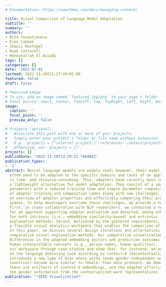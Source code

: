 ```yaml
---
# Documentation: https://wowchemy.com/docs/managing-content/

title: Visual Comparison of Language Model Adaptation
subtitle: ''
summary: ''
authors:
- Rita Sevastjanova
- Eren Cakmak
- Shauli Ravfogel
- Ryan Cotterell
- Mennatallah El-Assady
tags: []
categories: []
date: '2022-01-01'
lastmod: 2022-11-20T21:17:43+01:00
featured: false
draft: false

# Featured image
# To use, add an image named `featured.jpg/png` to your page's folder.
# Focal points: Smart, Center, TopLeft, Top, TopRight, Left, Right, BottomLeft, Bottom, BottomRight.
image:
  caption: ''
  focal_point: ''
  preview_only: false

# Projects (optional).
#   Associate this post with one or more of your projects.
#   Simply enter your project's folder or file name without extension.
#   E.g. `projects = ["internal-project"]` references `content/project/deep-learning/index.md`.
#   Otherwise, set `projects = []`.
projects: []
publishDate: '2022-11-20T23:29:32.746088Z'
publication_types:
- '1'
abstract: Neural language models are widely used; however, their model parameters
  often need to be adapted to the specific domains and tasks of an application, which
  is time- and resource-consuming. Thus, adapters have recently been introduced as
  a lightweight alternative for model adaptation. They consist of a small set of task-specific
  parameters with a reduced training time and simple parameter composition. The simplicity
  of adapter training and composition comes along with new challenges, such as maintaining
  an overview of adapter properties and effectively comparing their produced embedding
  spaces. To help developers overcome these challenges, we provide a twofold contribution.
  First, in close collaboration with NLP researchers, we conducted a requirement analysis
  for an approach supporting adapter evaluation and detected, among others, the need
  for both intrinsic (i.e., embedding similarity-based) and extrinsic (i.e., prediction-based)
  explanation methods. Second, motivated by the gathered requirements, we designed
  a flexible visual analytics workspace that enables the comparison of adapter properties.
  In this paper, we discuss several design iterations and alternatives for interactive,
  comparative visual explanation methods. Our comparative visualizations show the
  differences in the adapted embedding vectors and prediction outcomes for diverse
  human-interpretable concepts (e.g., person names, human qualities).  We evaluate
  our workspace through case studies and show that, for instance, an adapter trained
  on the language debiasing task according to context-0 (decontextualized) embeddings
  introduces a new type of bias where words (even gender-independent words such as
  countries) become more similar to female- than male pronouns. We demonstrate that
  these are artifacts of context-0 embeddings, and the adapter effectively eliminates
  the gender information from the contextualized word representations.
publication: '*IEEE Visualization*'
---
```


